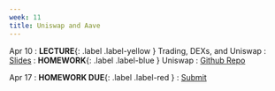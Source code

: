 ```yaml
---
week: 11  
title: Uniswap and Aave
---
```


Apr 10
: **LECTURE**{: .label .label-yellow } Trading, DEXs, and Uniswap
  : [Slides](https://docs.google.com/presentation/d/1bPx-zmT9HA5phkN53Dc_ykBsuQeBaFQ-02KtyYybAeQ/edit?usp=sharing)
: **HOMEWORK**{: .label .label-blue } Uniswap
  : [Github Repo](https://github.com/BerkeleyBlockchain/fa23-dev-decal/tree/main)

Apr 17
: **HOMEWORK DUE**{: .label .label-red }
  : [Submit](https://forms.gle/9PjtnE1J29RdUTgz5)